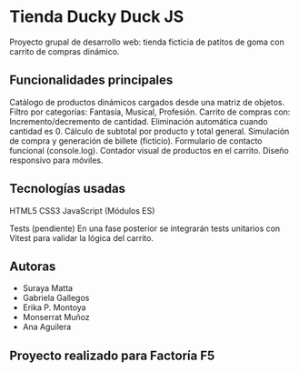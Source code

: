# Tienda Ducky Duck JS

Proyecto grupal de desarrollo web: tienda ficticia de patitos de goma con carrito de compras dinámico.

## Funcionalidades principales

Catálogo de productos dinámicos cargados desde una matriz de objetos. Filtro por categorías: Fantasía, Musical, Profesión. Carrito de compras con: Incremento/decremento de cantidad. Eliminación automática cuando cantidad es 0. Cálculo de subtotal por producto y total general. Simulación de compra y generación de billete (ficticio). Formulario de contacto funcional (console.log). Contador visual de productos en el carrito. Diseño responsivo para móviles.

## Tecnologías usadas

HTML5 CSS3 JavaScript (Módulos ES)

Tests (pendiente) En una fase posterior se integrarán tests unitarios con Vitest para validar la lógica del carrito.

##  Autoras
<ul>
  <li>Suraya Matta</li>
  <li>Gabriela Gallegos </li>
  <li>Erika P. Montoya </li>
  <li>
Monserrat Muñoz </li>
  <li>Ana Aguilera </li>
</ul>

## Proyecto realizado para Factoría F5
